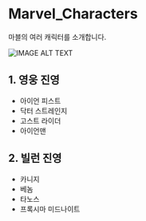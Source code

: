# Marvel_Characters
마블의 여러 캐릭터를 소개합니다.

![IMAGE ALT TEXT](http://pds.joins.com/news/component/nocut/201211/12/12111130312_61400010.jpg)

## 1. 영웅 진영
- 아이언 피스트
- 닥터 스트레인지
- 고스트 라이더
- 아이언맨

## 2. 빌런 진영
- 카니지
- 베놈
- 타노스
- 프록시마 미드나이트
